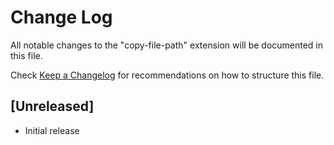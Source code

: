 # Change Log

All notable changes to the "copy-file-path" extension will be documented in this file.

Check [Keep a Changelog](http://keepachangelog.com/) for recommendations on how to structure this file.

## [Unreleased]

- Initial release